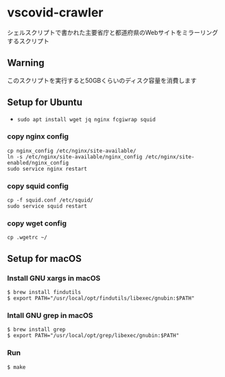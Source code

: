 # vscovid-crawler
シェルスクリプトで書かれた主要省庁と都道府県のWebサイトをミラーリングするスクリプト

## Warning
このスクリプトを実行すると50GBくらいのディスク容量を消費します

## Setup for Ubuntu
- `sudo apt install wget jq nginx fcgiwrap squid`

### copy nginx config
```
cp nginx_config /etc/nginx/site-available/
ln -s /etc/nginx/site-available/nginx_config /etc/nginx/site-enabled/nginx_config
sudo service nginx restart
```

### copy squid config
```
cp -f squid.conf /etc/squid/
sudo service squid restart
```

### copy wget config
```
cp .wgetrc ~/
```

## Setup for macOS

### Install GNU xargs in macOS

```
$ brew install findutils
$ export PATH="/usr/local/opt/findutils/libexec/gnubin:$PATH"
```

### Intall GNU grep in macOS

```
$ brew install grep
$ export PATH="/usr/local/opt/grep/libexec/gnubin:$PATH"
```




### Run

```
$ make
```
